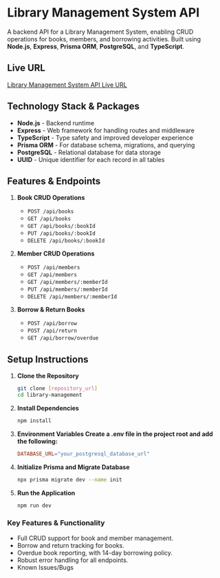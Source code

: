 # Library Management System API

A backend API for a Library Management System, enabling CRUD operations for books, members, and borrowing activities. Built using **Node.js**, **Express**, **Prisma ORM**, **PostgreSQL**, and **TypeScript**.

## Live URL

[Library Management System API Live URL](https://library-management-system-tan-eight.vercel.app/)

## Technology Stack & Packages

-   **Node.js** - Backend runtime
-   **Express** - Web framework for handling routes and middleware
-   **TypeScript** - Type safety and improved developer experience
-   **Prisma ORM** - For database schema, migrations, and querying
-   **PostgreSQL** - Relational database for data storage
-   **UUID** - Unique identifier for each record in all tables

## Features & Endpoints

1. **Book CRUD Operations**

    - `POST /api/books`
    - `GET /api/books`
    - `GET /api/books/:bookId`
    - `PUT /api/books/:bookId`
    - `DELETE /api/books/:bookId`

2. **Member CRUD Operations**

    - `POST /api/members`
    - `GET /api/members`
    - `GET /api/members/:memberId`
    - `PUT /api/members/:memberId`
    - `DELETE /api/members/:memberId`

3. **Borrow & Return Books**
    - `POST /api/borrow`
    - `POST /api/return`
    - `GET /api/borrow/overdue`


## Setup Instructions

1.  **Clone the Repository**

    ```bash
    git clone [repository_url]
    cd library-management
    ```

2.  **Install Dependencies**

    ```bash
    npm install
    ```

3.  **Environment Variables Create a .env file in the project root and add the following:**

    ```makefile
    DATABASE_URL="your_postgresql_database_url"
    ```

4.  **Initialize Prisma and Migrate Database**

    ```bash
    npx prisma migrate dev --name init
    ```

5.  **Run the Application**

    ```bash
    npm run dev
    ```

### Key Features & Functionality

-   Full CRUD support for book and member management.
-   Borrow and return tracking for books.
-   Overdue book reporting, with 14-day borrowing policy.
-   Robust error handling for all endpoints.
-   Known Issues/Bugs
